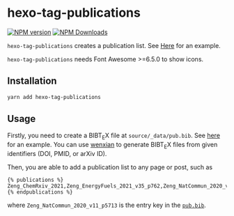 # hexo-tag-publications

[![NPM version](https://img.shields.io/npm/v/hexo-tag-publications?color=red&logo=npm&style=flat-square)](https://www.npmjs.com/package/hexo-tag-publications)
[![NPM Downloads](https://img.shields.io/npm/dy/hexo-tag-publications?logo=npm&style=flat-square)](https://www.npmjs.com/package/hexo-tag-publications)

`hexo-tag-publications` creates a publication list. See [Here](https://njzjz.win/cv/) for an example.

`hexo-tag-publications` needs Font Awesome >=6.5.0 to show icons.

## Installation

```sh
yarn add hexo-tag-publications
```

## Usage

Firstly, you need to create a ${\mathrm{B{\scriptstyle{IB}} T_{\displaystyle E} X}}$ file at `source/_data/pub.bib`. See [here](https://github.com/njzjz/njzjz.github.io/blob/6dcd278affcf61ed982dc01e0c3e76a98a668974/source/_data/pub.bib) for an example.
You can use [wenxian](https://github.com/njzjz/wenxian) to generate ${\mathrm{B{\scriptstyle{IB}} T_{\displaystyle E} X}}$ files from given identifiers (DOI, PMID, or arXiv ID).

Then, you are able to add a publication list to any page or post, such as

```
{% publications %}
Zeng_ChemRxiv_2021,Zeng_EnergyFuels_2021_v35_p762,Zeng_NatCommun_2020_v11_p5713,Zhang_ComputPhysCommun_2020_v253_p107206,Zeng_PhysChemChemPhys_2020_v22_p683,Cao_ChemRxiv_2019,Tian_PhysChemChemPhys_2019_v21_p22103,Han_ACSAppliedMatInterface_2018_v10_p31725
{% endpublications %}
```

where `Zeng_NatCommun_2020_v11_p5713` is the entry key in the [`pub.bib`](https://github.com/njzjz/njzjz.github.io/blob/6dcd278affcf61ed982dc01e0c3e76a98a668974/source/_data/pub.bib).
